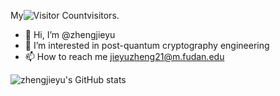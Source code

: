 My![Visitor Count](https://profile-counter.glitch.me/Christmas/count.svg)visitors.

- 👋 Hi, I’m @zhengjieyu
- 👀 I’m interested in post-quantum cryptography engineering
- 📫 How to reach me jieyuzheng21@m.fudan.edu


![zhengjieyu's GitHub stats](https://github-readme-stats.vercel.app/api?username=zhengjieyu&show_icons=true&theme=radical)
<!--START_SECTION:waka-->
<!--END_SECTION:waka-->

